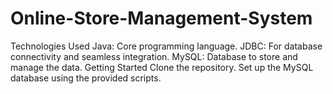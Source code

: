 # Online-Store-Management-System
Technologies Used Java: Core programming language. JDBC: For database connectivity and seamless integration. MySQL: Database to store and manage the data. Getting Started Clone the repository. Set up the MySQL database using the provided scripts. 
